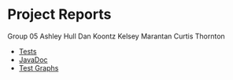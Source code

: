 # Project Reports

Group 05
Ashley Hull
Dan Koontz
Kelsey Marantan
Curtis Thornton

* [Tests](./report-accumulator/reports)
* [JavaDoc](./docs/javadoc/)
* [Test Graphs](./report-accumulator)
